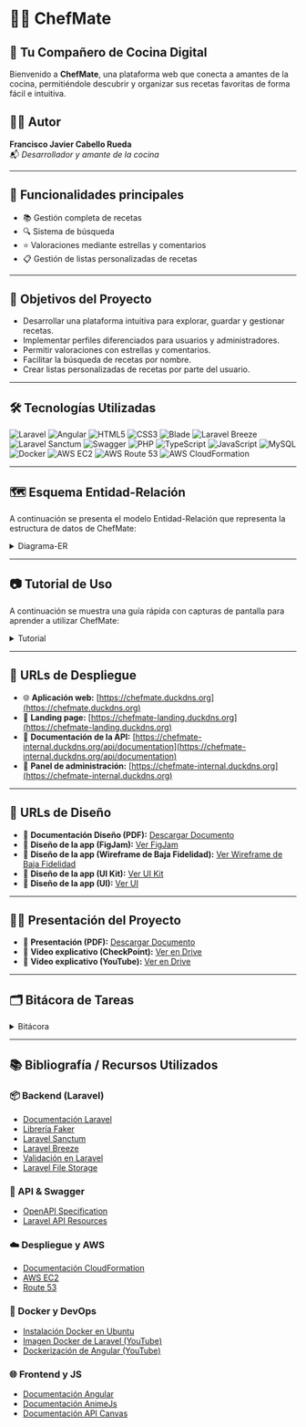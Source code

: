 # 👨‍🍳 ChefMate  
## 🍲 **Tu Compañero de Cocina Digital**

Bienvenido a **ChefMate**, una plataforma web que conecta a amantes de la cocina, permitiéndole descubrir y organizar sus recetas favoritas de forma fácil e intuitiva.

## 🧑‍💻 Autor

**Francisco Javier Cabello Rueda**  
📬 *Desarrollador y amante de la cocina*

---

## 🔗 Funcionalidades principales

- 📚 Gestión completa de recetas
- 🔍 Sistema de búsqueda
- ⭐ Valoraciones mediante estrellas y comentarios
- 📋 Gestión de listas personalizadas de recetas

---

## 🎯 Objetivos del Proyecto

- Desarrollar una plataforma intuitiva para explorar, guardar y gestionar recetas.
- Implementar perfiles diferenciados para usuarios y administradores.
- Permitir valoraciones con estrellas y comentarios.
- Facilitar la búsqueda de recetas por nombre.
- Crear listas personalizadas de recetas por parte del usuario.

---

## 🛠️ Tecnologías Utilizadas

![Laravel](https://img.shields.io/badge/Laravel-FF2D20?style=for-the-badge&logo=laravel&logoColor=white)
![Angular](https://img.shields.io/badge/Angular-DD0031?style=for-the-badge&logo=angular&logoColor=white)
![HTML5](https://img.shields.io/badge/HTML5-E34F26?style=for-the-badge&logo=html5&logoColor=white)
![CSS3](https://img.shields.io/badge/CSS3-1572B6?style=for-the-badge&logo=css3&logoColor=white)
![Blade](https://img.shields.io/badge/Blade-F55247?style=for-the-badge&logo=laravel&logoColor=white)
![Laravel Breeze](https://img.shields.io/badge/Laravel%20Breeze-4E9A06?style=for-the-badge&logo=laravel&logoColor=white)
![Laravel Sanctum](https://img.shields.io/badge/Laravel%20Sanctum-3490DC?style=for-the-badge&logo=laravel&logoColor=white)
![Swagger](https://img.shields.io/badge/Swagger-85EA2D?style=for-the-badge&logo=swagger&logoColor=black)
![PHP](https://img.shields.io/badge/PHP-777BB4?style=for-the-badge&logo=php&logoColor=white)
![TypeScript](https://img.shields.io/badge/TypeScript-3178C6?style=for-the-badge&logo=typescript&logoColor=white)
![JavaScript](https://img.shields.io/badge/JavaScript-F7DF1E?style=for-the-badge&logo=javascript&logoColor=black)
![MySQL](https://img.shields.io/badge/MySQL-4479A1?style=for-the-badge&logo=mysql&logoColor=white)
![Docker](https://img.shields.io/badge/Docker-2496ED?style=for-the-badge&logo=docker&logoColor=white)
![AWS EC2](https://img.shields.io/badge/AWS%20EC2-FF9900?style=for-the-badge&logo=amazon-ec2&logoColor=white)
![AWS Route 53](https://img.shields.io/badge/AWS%20Route%2053-232F3E?style=for-the-badge&logo=amazon-route-53&logoColor=white)
![AWS CloudFormation](https://img.shields.io/badge/AWS%20CloudFormation-5C9E31?style=for-the-badge&logo=aws-cloudformation&logoColor=white)

---

## 🗺️ Esquema Entidad-Relación

A continuación se presenta el modelo Entidad-Relación que representa la estructura de datos de ChefMate:

<details>
  <summary>Diagrama-ER</summary>

```mermaid
erDiagram
  usuario ||--o{ receta : gestiona
  usuario ||--o{ comentario : realiza
  usuario ||--o{ lista : crea

  receta ||--o{ comentario : recibe
  lista ||--o{ lista_receta : contiene
  receta ||--o{ lista_receta : es_parte_de

  usuario {
    int idUsu PK
    string nombre
    string apellidos
    string email
    string foto
    string password
    boolean admin
  }

  receta {
    int idRec PK
    string titulo
    text descripcion
    text ingredientes
    text pasos
    string foto
    int idUsu FK
  }

  comentario {
    int idCom PK
    text comentario
    int valoracion
    datetime fecha_creacion
    datetime fecha_actualizacion
    int idUsu FK
    int idRec FK
  }

  lista {
    int idLis PK
    string nombre_lista
    int idUsu FK
  }

  lista_receta {
    int idLR PK
    int idLis FK 
    int idRec FK 
    
  }
```
</details>

---

## 📷 Tutorial de Uso

A continuación se muestra una guía rápida con capturas de pantalla para aprender a utilizar ChefMate:

<details>
  <summary>Tutorial</summary>

- Empezamos en la landing-page, donde le daremos al boton de iniciar sesión para redirigirnos al login. <br>

<div align="center"><img src="img/landing.png" width="640" height="360"></div> <br>

- Una vez en el login podemos elegir entre acceder o crear una cuenta. <br>

<div align="center"><img src="img/acceder.png" width="640" height="360"></div> <br>
<div align="center"><img src="img/registrarse.png" width="640" height="360"></div> <br>

- Ya logueados, nos redirigirá al home-page, donde podremos movernos a las distintas páginas. <br>

<div align="center"><img src="img/home-page.png" width="640" height="360"></div> <br>

- En Recetas podremos acceder a los detalles de las diferentes recetas. <br>

<div align="center"><img src="img/recetas.png" width="640" height="360"></div> <br>

- En los detalles podremos ver la receta completa y podremos ver y añadir comentarios en esta. <br>

<div align="center"><img src="img/receta-detalle.png" width="640" height="360"></div> <br>
<div align="center"><img src="img/comentario.png" width="640" height="360"></div> <br>

- En Listas podremos ver, crear y eliminar nuestras listas. <br>

<div align="center"><img src="img/listas.png" width="640" height="360"></div> <br>

- En Mi Cuenta podremos ver, modificar o elimnar los datos de nuestra cuenta. <br>

<div align="center"><img src="img/mi-cuenta.png" width="640" height="360"></div> <br>
</details>

---

## 🚀 URLs de Despliegue

- 🌐 **Aplicación web:** [https://chefmate.duckdns.org](https://chefmate.duckdns.org)
- 🛬 **Landing page:** [https://chefmate-landing.duckdns.org](https://chefmate-landing.duckdns.org)
- 📘 **Documentación de la API:** [https://chefmate-internal.duckdns.org/api/documentation](https://chefmate-internal.duckdns.org/api/documentation)
- 🔐 **Panel de administración:** [https://chefmate-internal.duckdns.org](https://chefmate-internal.duckdns.org)

---

## 🚀 URLs de Diseño

- 📄 **Documentación Diseño (PDF):** [Descargar Documento](documents/DOCUMENTACIÓN_DISEÑO.pdf)
- 🎨 **Diseño de la app (FigJam):** [Ver FigJam](https://www.figma.com/board/BKBY2Vp0fTQNLsQGXuFklK/FigJam-ChefMate?node-id=0-1&t=cAqT1LSTDQEYfMHu-1)
- 🎨 **Diseño de la app (Wireframe de Baja Fidelidad):** [Ver Wireframe de Baja Fidelidad](https://www.figma.com/design/mu8VlYibB3xOTgntQxgvBw/WireframeBajaFidelidad-ChefMate?node-id=3-13&t=cAqT1LSTDQEYfMHu-1)
- 🎨 **Diseño de la app (UI Kit):** [Ver UI Kit](https://www.figma.com/design/JC1AVQqRJXR6QNaOpZKd0d/UIKIT-ChefMate?node-id=0-1&t=cAqT1LSTDQEYfMHu-1)
- 🎨 **Diseño de la app (UI):** [Ver UI](https://www.figma.com/design/eQU3RIpH9npO8SkYLNuwy8/UI-ChefMate?node-id=3-1337&p=f&t=cAqT1LSTDQEYfMHu-0)

---

## 🧑‍🏫 Presentación del Proyecto

- 📄 **Presentación (PDF):** [Descargar Documento](documents/CHEFMATE.pdf)
- 🎥 **Vídeo explicativo (CheckPoint):** [Ver en Drive](https://drive.google.com/file/d/1mnCcmqk_xJqGdevsBif6E8Tpgr7mV8O5/view?usp=drive_link)
- 🎥 **Vídeo explicativo (YouTube):** [Ver en Drive](https://drive.google.com/file/d/1Q5Xe-TDc184jYcSJ4XwRtUP8rjHOT0D1/view?usp=drive_link)

---

## 🗂️ Bitácora de Tareas

<details>
  <summary>Bitácora</summary>


| Fecha       | Tarea realizada                                         | Responsable                       |
|-------------|---------------------------------------------------------|-----------------------------------|
| 12/03/2025  | Creación del anteproyecto                               | Francisco Javier Cabello Rueda    |
| 15/03/2025  | Diseño del modelo entidad-relación                      | Francisco Javier Cabello Rueda    |
| 15/04/2025  | Diseño del Figjam y Wireframe de baja fidelidad         | Francisco Javier Cabello Rueda    |
| 19/04/2025  | Diseño de UI Kit y UI  de Figma                         | Francisco Javier Cabello Rueda    |
| 22/04/2025  | Despliegue de la BBDD, Hosted Zone y Security Groups    | Francisco Javier Cabello Rueda    |
| 24/04/2025  | Migraciones, seeders y factorias de Laravel             | Francisco Javier Cabello Rueda    |
| 26/04/2025  | Modelos y relaciones de laravel                         | Francisco Javier Cabello Rueda    |
| 28/04/2025  | Despliegue del Backend                                  | Francisco Javier Cabello Rueda    |
| 08/05/2025  | Landing Page                                            | Francisco Javier Cabello Rueda    |
| 11/05/2025  | Documentación del Diseño                                | Francisco Javier Cabello Rueda    |
| 13/05/2025  | Despliegue de la Landing-Page                           | Francisco Javier Cabello Rueda    |
| 15/05/2025  | Despliegue del Frontend                                 | Francisco Javier Cabello Rueda    |
| 17/05/2025  | Despliegue de Balanceadores de Carga                    | Francisco Javier Cabello Rueda    |
| 19/05/2025  | Controladores de la página de administración            | Francisco Javier Cabello Rueda    |
| 22/05/2025  | Vistas de Blade y rutas de Laravel                      | Francisco Javier Cabello Rueda    |
| 23/05/2025  | Internacionalización de laravel                         | Francisco Javier Cabello Rueda    |
| 26/05/2025  | API de laravel y autentificación con Sanctum            | Francisco Javier Cabello Rueda    |
| 29/05/2025  | Documentación de la API con Swagger                     | Francisco Javier Cabello Rueda    |
| 29/05/2025  | Documentación de la API con Swagger                     | Francisco Javier Cabello Rueda    |
| 02/06/2025  | Componentes Login, Registro y Home en el Frontend       | Francisco Javier Cabello Rueda    |
| 05/06/2025  | Componente Cuenta del Frontend                          | Francisco Javier Cabello Rueda    |
| 08/06/2025  | Componentes Receta y Receta-detalle del Frontend        | Francisco Javier Cabello Rueda    |
| 10/06/2025  | Componente Comentarios del Frontend                     | Francisco Javier Cabello Rueda    |
| 12/06/2025  | Componente Listas del Frontend                          | Francisco Javier Cabello Rueda    |
</details>

---

## 📚 Bibliografía / Recursos Utilizados

### 📦 Backend (Laravel)
- [Documentación Laravel](https://laravel.com/docs)
- [Librería Faker](https://fakerphp.org/)
- [Laravel Sanctum](https://laravel.com/docs/11.x/sanctum)
- [Laravel Breeze](https://laravel.com/docs/11.x/starter-kits#breeze)
- [Validación en Laravel](https://laravel.com/docs/11.x/validation)
- [Laravel File Storage](https://laravel.com/docs/11.x/filesystem)

### 📘 API & Swagger
- [OpenAPI Specification](https://swagger.io/specification/)
- [Laravel API Resources](https://laravel.com/docs/11.x/eloquent-resources)

### ☁️ Despliegue y AWS
- [Documentación CloudFormation](https://docs.aws.amazon.com/es_es/AWSCloudFormation/latest/UserGuide/Welcome.html)
- [AWS EC2](https://docs.aws.amazon.com/AWSEC2/latest/UserGuide/concepts.html)
- [Route 53](https://docs.aws.amazon.com/Route53/latest/DeveloperGuide/Welcome.html)

### 🐳 Docker y DevOps
- [Instalación Docker en Ubuntu](https://www.hostinger.com/es/tutoriales/como-instalar-y-usar-docker-en-ubuntu)
- [Imagen Docker de Laravel (YouTube)](https://www.youtube.com/watch?v=uYhowDSkwyk)
- [Dockerización de Angular (YouTube)](https://www.youtube.com/watch?v=B-ESQI4Z9Y8)

### 🌐 Frontend y JS
- [Documentación Angular](https://angular.io/docs)
- [Documentación AnimeJs](https://animejs.com/documentation/)
- [Documentación API Canvas](https://developer.mozilla.org/es/docs/Web/API/Canvas_API)
